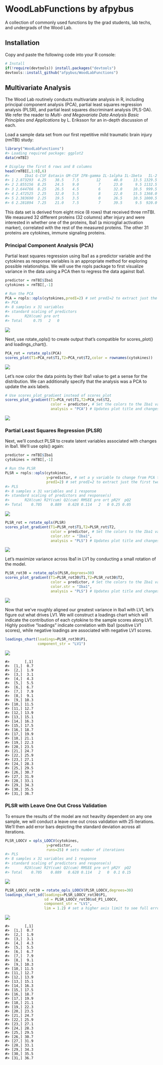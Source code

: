 # WoodLabFunctions by afpybus

A collection of commonly used functions by the grad students, lab techs,
and undergrads of the Wood Lab.

## Installation

Copy and paste the following code into your R console:

``` r
# Install
if(!require(devtools)) install.packages("devtools")
devtools::install_github("afpybus/WoodLabFunctions")
```

## Multivariate Analysis

The Wood Lab routinely conducts multivariate analysis in R, including
principal component analysis (PCA), partial least squares regression
analysis (PLSR), and partial least squares discriminant analysis
(PLS-DA). We refer the reader to *Multi- and Megavariate Data Analysis
Basic Principles and Applications* by L. Eriksson for an in-depth
discussion of each.

Load a sample data set from our first repetitive mild traumatic brain
injury (rmTBI) study:

``` r
library("WoodLabFunctions")
#> Loading required package: ggplot2
data(rmTBI)

# Display the first 6 rows and 8 columns
head(rmTBI[,1:8],6)
#>       Iba1 G-CSF Eotaxin GM-CSF IFN-gamma IL-1alpha IL-1beta   IL-2
#> 1 2.873293  4.25    38.5    7.5        12      40.0     13.5 1329.5
#> 2 2.855156  8.25    24.5    9.0         7      23.0      9.5 1132.5
#> 3 2.644766  8.25    26.5    4.5         6      32.0     10.5  999.5
#> 4 2.472525  2.25    32.0    5.5         8      22.0     15.5 1368.0
#> 5 2.383690  2.25    19.5    3.5         0      26.5     10.5 1000.5
#> 6 2.281894  7.25    21.0    7.5         7      39.5      9.5  920.0
```

This data set is derived from eight mice (8 rows) that received three
rmTBI. We measured 32 different proteins (32 columns) after injury and
were interested in whether one of the proteins, Iba1 (a microglial
activation marker), correlated with the rest of the measured proteins.
The other 31 proteins are cytokines, immune signaling proteins.

### Principal Component Analysis (PCA)

Partial least squares regression using Iba1 as a predictor variable and
the cytokines as response variables is an appropriate method for
exploring possible relationships. We will use the ropls package to first
visualize variance in the data using a PCA then to regress the data
against Iba1.

``` r
predictor = rmTBI$Iba1
cytokines = rmTBI[,-1]

# Run the PCA
PCA = ropls::opls(cytokines,predI=2) # set predI=2 to extract just the first two components
#> PCA
#> 8 samples x 31 variables
#> standard scaling of predictors
#>       R2X(cum) pre ort
#> Total     0.75   2   0
```

![](tools/README-Run%20PCA-1.png)

Next, use rotate_opls() to create output that’s compatible for
scores_plot() and loadings_chart().

``` r
PCA_rot = rotate_opls(PCA)
scores_plot(T1=PCA_rot$T1,T2=PCA_rot$T2,color = rownames(cytokines))
```

![](tools/README-First%20Scores%20Plot-1.png)

Let’s now color the data points by their Iba1 value to get a sense for
the distribution. We can additionally specify that the analysis was a
PCA to update the axis labels.

``` r
# Use scores_plot_gradient instead of scores_plot
scores_plot_gradient(T1=PCA_rot$T1,T2=PCA_rot$T2, 
                     color = predictor, # Set the colors to the Iba1 values stored in predictor
                     analysis = "PCA") # Updates plot title and changes axis labels to "PC1" and "PC2"
```

![](tools/README-PCA%20Gradient-1.png)

### Partial Least Squares Regression (PLSR)

Next, we’ll conduct PLSR to create latent variables associated with
changes in Iba1. We’ll use opls() again:

``` r
predictor = rmTBI$Iba1
cytokines = rmTBI[,-1]

# Run the PLSR
PLSR = ropls::opls(cytokines,
                   y=predictor, # set a y variable to change from PCA to PLS
                   predI=2) # set predI=2 to extract just the first two components
#> PLS
#> 8 samples x 31 variables and 1 response
#> standard scaling of predictors and response(s)
#>       R2X(cum) R2Y(cum) Q2(cum) RMSEE pre ort pR2Y  pQ2
#> Total    0.705    0.889   0.628 0.114   2   0 0.25 0.05
```

![](tools/README-Run%20PLSR-1.png)

``` r
PLSR_rot = rotate_opls(PLSR)
scores_plot_gradient(T1=PLSR_rot$T1,T2=PLSR_rot$T2, 
                     color = predictor, # Set the colors to the Iba1 values stored in predictor
                     color.str = "Iba1",
                     analysis = "PLS") # Updates plot title and changes axis labels to "PC1" and "PC2"
```

![](tools/README-PLSR%20Gradient-1.png)

Let’s maximize variance across Iba1 in LV1 by conducting a small
rotation of the model.

``` r
PLSR_rot30 = rotate_opls(PLSR,degrees=30)
scores_plot_gradient(T1=PLSR_rot30$T1,T2=PLSR_rot30$T2, 
                     color = predictor, # Set the colors to the Iba1 values stored in predictor
                     color.str = "Iba1",
                     analysis = "PLS") # Updates plot title and changes axis labels to "PC1" and "PC2"
```

![](tools/README-PLSR%20Rotated-1.png)

Now that we’ve roughly aligned our greatest variance in Iba1 with LV1,
let’s figure out what drives LV1. We will construct a loadings chart
which will indicate the contribution of each cytokine to the sample
scores along LV1. Highly positive “loadings” indicate correlation with
Iba1 (positive LV1 scores), while negative loadings are associated with
negative LV1 scores.

``` r
loadings_chart(loadings=PLSR_rot30$P1, 
               component_str = "LV1")
```

![](tools/README-First%20Loading%20Chart-1.png)

    #>       [,1]
    #>  [1,]  0.7
    #>  [2,]  1.9
    #>  [3,]  3.1
    #>  [4,]  4.3
    #>  [5,]  5.5
    #>  [6,]  6.7
    #>  [7,]  7.9
    #>  [8,]  9.1
    #>  [9,] 10.3
    #> [10,] 11.5
    #> [11,] 12.7
    #> [12,] 13.9
    #> [13,] 15.1
    #> [14,] 16.3
    #> [15,] 17.5
    #> [16,] 18.7
    #> [17,] 19.9
    #> [18,] 21.1
    #> [19,] 22.3
    #> [20,] 23.5
    #> [21,] 24.7
    #> [22,] 25.9
    #> [23,] 27.1
    #> [24,] 28.3
    #> [25,] 29.5
    #> [26,] 30.7
    #> [27,] 31.9
    #> [28,] 33.1
    #> [29,] 34.3
    #> [30,] 35.5
    #> [31,] 36.7

### PLSR with Leave One Out Cross Validation

To ensure the results of the model are not heavilty dependent on any one
sample, we will conduct a leave one out cross validation with 25
iterations. We’ll then add error bars depicting the standard deviation
across all iterations.

``` r
PLSR_LOOCV = opls_LOOCV(cytokines,
                   y=predictor, 
                   runs=25) # sets number of iterations
#> PLS
#> 8 samples x 31 variables and 1 response
#> standard scaling of predictors and response(s)
#>       R2X(cum) R2Y(cum) Q2(cum) RMSEE pre ort pR2Y  pQ2
#> Total    0.705    0.889   0.628 0.114   2   0  0.1 0.15
```

![](tools/README-PLSR%20with%20LOOCV-1.png)

``` r
PLSR_LOOCV_rot30 = rotate_opls_LOOCV(PLSR_LOOCV,degrees=30)
loadings_chart_sd(loadings=PLSR_LOOCV_rot30$P1, 
                  sd = PLSR_LOOCV_rot30$sd_P1_LOOCV,
                  component_str = "LV1",
                  lim = 1.2) # set a higher axis limit to see full error bars
```

![](tools/README-PLSR%20LOOCV%20Loadings-1.png)

    #>       [,1]
    #>  [1,]  0.7
    #>  [2,]  1.9
    #>  [3,]  3.1
    #>  [4,]  4.3
    #>  [5,]  5.5
    #>  [6,]  6.7
    #>  [7,]  7.9
    #>  [8,]  9.1
    #>  [9,] 10.3
    #> [10,] 11.5
    #> [11,] 12.7
    #> [12,] 13.9
    #> [13,] 15.1
    #> [14,] 16.3
    #> [15,] 17.5
    #> [16,] 18.7
    #> [17,] 19.9
    #> [18,] 21.1
    #> [19,] 22.3
    #> [20,] 23.5
    #> [21,] 24.7
    #> [22,] 25.9
    #> [23,] 27.1
    #> [24,] 28.3
    #> [25,] 29.5
    #> [26,] 30.7
    #> [27,] 31.9
    #> [28,] 33.1
    #> [29,] 34.3
    #> [30,] 35.5
    #> [31,] 36.7
